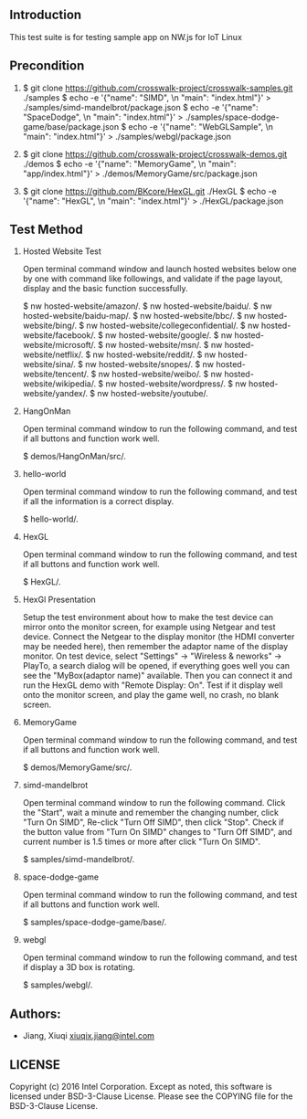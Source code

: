 ## Introduction

This test suite is for testing sample app on NW.js for IoT Linux

## Precondition

1. $ git clone https://github.com/crosswalk-project/crosswalk-samples.git ./samples
   $ echo -e '{"name": "SIMD", \n "main": "index.html"}' > ./samples/simd-mandelbrot/package.json
   $ echo -e '{"name": "SpaceDodge", \n "main": "index.html"}' > ./samples/space-dodge-game/base/package.json
   $ echo -e '{"name": "WebGLSample", \n "main": "index.html"}' > ./samples/webgl/package.json

2. $ git clone https://github.com/crosswalk-project/crosswalk-demos.git ./demos
   $ echo -e '{"name": "MemoryGame", \n "main": "app/index.html"}' > ./demos/MemoryGame/src/package.json

3. $ git clone https://github.com/BKcore/HexGL.git ./HexGL
   $ echo -e '{"name": "HexGL", \n "main": "index.html"}' > ./HexGL/package.json

## Test Method

1. Hosted Website Test
  
   Open terminal command window and launch hosted websites below one by one with command like followings,
   and validate if the page layout, display and the basic function successfully.
  
   $ nw hosted-website/amazon/.
   $ nw hosted-website/baidu/.
   $ nw hosted-website/baidu-map/.
   $ nw hosted-website/bbc/.
   $ nw hosted-website/bing/.
   $ nw hosted-website/collegeconfidential/.
   $ nw hosted-website/facebook/.
   $ nw hosted-website/google/.
   $ nw hosted-website/microsoft/.
   $ nw hosted-website/msn/.
   $ nw hosted-website/netflix/.
   $ nw hosted-website/reddit/.
   $ nw hosted-website/sina/.
   $ nw hosted-website/snopes/.
   $ nw hosted-website/tencent/.
   $ nw hosted-website/weibo/.
   $ nw hosted-website/wikipedia/.
   $ nw hosted-website/wordpress/.
   $ nw hosted-website/yandex/.
   $ nw hosted-website/youtube/.

2. HangOnMan

   Open terminal command window to run the following command, and test if all buttons and function work well.

   $ demos/HangOnMan/src/.

3. hello-world

   Open terminal command window to run the following command, and test if all the information is a correct display.

   $ hello-world/.

4. HexGL

   Open terminal command window to run the following command, and test if all buttons and function work well.

   $ HexGL/.

5. HexGl Presentation

   Setup the test environment about how to make the test device can mirror onto the monitor screen, for example
   using Netgear and test device. Connect the Netgear to the display monitor (the HDMI converter may be needed
   here), then remember the adaptor name of the display monitor. On test device, select "Settings" -> 
   "Wireless & neworks" -> PlayTo, a search dialog will be opened, if everything goes well you can see the
   "MyBox(adaptor name)" available. Then you can connect it and run the HexGL demo with "Remote Display: On".
   Test if it display well onto the monitor screen, and play the game well, no crash, no blank screen.

5. MemoryGame

   Open terminal command window to run the following command, and test if all buttons and function work well.

   $ demos/MemoryGame/src/.


6. simd-mandelbrot

   Open terminal command window to run the following command. Click the "Start", wait a minute and remember the changing
   number, click "Turn On SIMD", Re-click "Turn Off SIMD", then click "Stop". Check if the button value from
   "Turn On SIMD" changes to "Turn Off SIMD", and current number is 1.5 times or more after click "Turn On SIMD".

   $ samples/simd-mandelbrot/.


7. space-dodge-game

   Open terminal command window to run the following command, and test if all buttons and function work well.

   $ samples/space-dodge-game/base/.

8. webgl

   Open terminal command window to run the following command, and test if display a 3D box is rotating.

   $ samples/webgl/.

## Authors:

* Jiang, Xiuqi <xiuqix.jiang@intel.com>

## LICENSE

Copyright (c) 2016 Intel Corporation.
Except as noted, this software is licensed under BSD-3-Clause License.
Please see the COPYING file for the BSD-3-Clause License.
